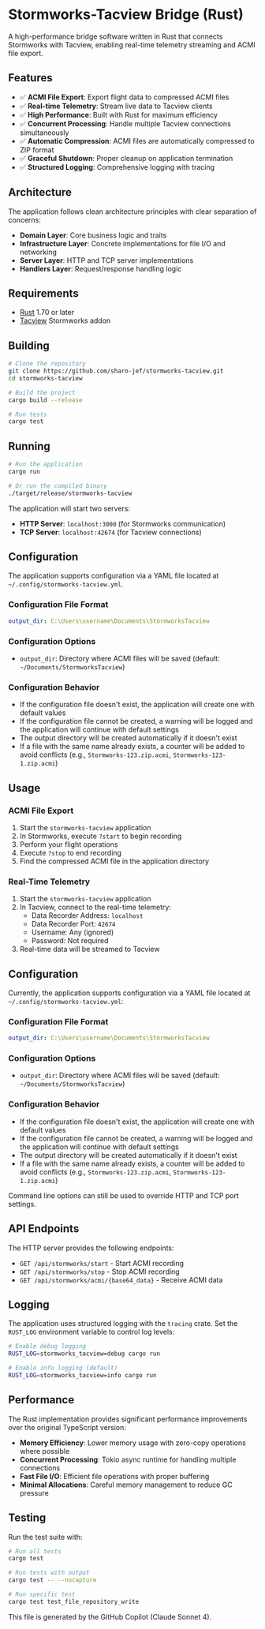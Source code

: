 # Stormworks-Tacview Bridge (Rust)

A high-performance bridge software written in Rust that connects Stormworks with Tacview, enabling real-time telemetry streaming and ACMI file export.

## Features

- ✅ **ACMI File Export**: Export flight data to compressed ACMI files
- ✅ **Real-time Telemetry**: Stream live data to Tacview clients
- ✅ **High Performance**: Built with Rust for maximum efficiency
- ✅ **Concurrent Processing**: Handle multiple Tacview connections simultaneously
- ✅ **Automatic Compression**: ACMI files are automatically compressed to ZIP format
- ✅ **Graceful Shutdown**: Proper cleanup on application termination
- ✅ **Structured Logging**: Comprehensive logging with tracing

## Architecture

The application follows clean architecture principles with clear separation of concerns:

- **Domain Layer**: Core business logic and traits
- **Infrastructure Layer**: Concrete implementations for file I/O and networking
- **Server Layer**: HTTP and TCP server implementations
- **Handlers Layer**: Request/response handling logic

## Requirements

- [Rust](https://rustup.rs/) 1.70 or later
- [Tacview](https://steamcommunity.com/sharedfiles/filedetails/?id=3413525176) Stormworks addon

## Building

```bash
# Clone the repository
git clone https://github.com/sharo-jef/stormworks-tacview.git
cd stormworks-tacview

# Build the project
cargo build --release

# Run tests
cargo test
```

## Running

```bash
# Run the application
cargo run

# Or run the compiled binary
./target/release/stormworks-tacview
```

The application will start two servers:

- **HTTP Server**: `localhost:3000` (for Stormworks communication)
- **TCP Server**: `localhost:42674` (for Tacview connections)

## Configuration

The application supports configuration via a YAML file located at `~/.config/stormworks-tacview.yml`.

### Configuration File Format

```yaml
output_dir: C:\Users\username\Documents\StormworksTacview
```

### Configuration Options

- `output_dir`: Directory where ACMI files will be saved (default: `~/Documents/StormworksTacview`)

### Configuration Behavior

- If the configuration file doesn't exist, the application will create one with default values
- If the configuration file cannot be created, a warning will be logged and the application will continue with default settings
- The output directory will be created automatically if it doesn't exist
- If a file with the same name already exists, a counter will be added to avoid conflicts (e.g., `Stormworks-123.zip.acmi`, `Stormworks-123-1.zip.acmi`)

## Usage

### ACMI File Export

1. Start the `stormworks-tacview` application
2. In Stormworks, execute `?start` to begin recording
3. Perform your flight operations
4. Execute `?stop` to end recording
5. Find the compressed ACMI file in the application directory

### Real-Time Telemetry

1. Start the `stormworks-tacview` application
2. In Tacview, connect to the real-time telemetry:
   - Data Recorder Address: `localhost`
   - Data Recorder Port: `42674`
   - Username: Any (ignored)
   - Password: Not required
3. Real-time data will be streamed to Tacview

## Configuration

Currently, the application supports configuration via a YAML file located at `~/.config/stormworks-tacview.yml`:

### Configuration File Format

```yaml
output_dir: C:\Users\username\Documents\StormworksTacview
```

### Configuration Options

- `output_dir`: Directory where ACMI files will be saved (default: `~/Documents/StormworksTacview`)

### Configuration Behavior

- If the configuration file doesn't exist, the application will create one with default values
- If the configuration file cannot be created, a warning will be logged and the application will continue with default settings
- The output directory will be created automatically if it doesn't exist
- If a file with the same name already exists, a counter will be added to avoid conflicts (e.g., `Stormworks-123.zip.acmi`, `Stormworks-123-1.zip.acmi`)

Command line options can still be used to override HTTP and TCP port settings.

## API Endpoints

The HTTP server provides the following endpoints:

- `GET /api/stormworks/start` - Start ACMI recording
- `GET /api/stormworks/stop` - Stop ACMI recording
- `GET /api/stormworks/acmi/{base64_data}` - Receive ACMI data

## Logging

The application uses structured logging with the `tracing` crate. Set the `RUST_LOG` environment variable to control log levels:

```bash
# Enable debug logging
RUST_LOG=stormworks_tacview=debug cargo run

# Enable info logging (default)
RUST_LOG=stormworks_tacview=info cargo run
```

## Performance

The Rust implementation provides significant performance improvements over the original TypeScript version:

- **Memory Efficiency**: Lower memory usage with zero-copy operations where possible
- **Concurrent Processing**: Tokio async runtime for handling multiple connections
- **Fast File I/O**: Efficient file operations with proper buffering
- **Minimal Allocations**: Careful memory management to reduce GC pressure

## Testing

Run the test suite with:

```bash
# Run all tests
cargo test

# Run tests with output
cargo test -- --nocapture

# Run specific test
cargo test test_file_repository_write
```

This file is generated by the GitHub Copilot (Claude Sonnet 4).
